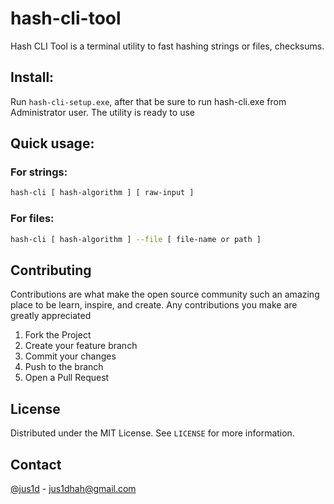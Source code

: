 # hash-cli-tool

Hash CLI Tool is a terminal utility to fast hashing strings or files, checksums. 

## Install:
Run `hash-cli-setup.exe`, after that be sure to run hash-cli.exe from Administrator user.
The utility is ready to use

## Quick usage:
### For strings:
```bash
hash-cli [ hash-algorithm ] [ raw-input ]
```
### For files:
```bash
hash-cli [ hash-algorithm ] --file [ file-name or path ]
```

## Contributing
Contributions are what make the open source community such an amazing place to be learn, inspire, and create. Any contributions you make are greatly appreciated
1. Fork the Project
2. Create your feature branch
3. Commit your changes
4. Push to the branch
5. Open a Pull Request

## License
Distributed under the MIT License. See `LICENSE` for more information.

## Contact
[@jus1d](https://twitter.com/thejus1d) - jus1dhah@gmail.com
